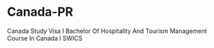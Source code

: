 # Canada-PR
Canada Study Visa I Bachelor Of Hospitality And Tourism Management Course In Canada I SWICS

